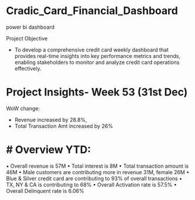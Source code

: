 # Cradic_Card_Financial_Dashboard
power bi dashboard

Project Objective
- To develop a comprehensive credit card weekly dashboard that provides real-time insights into key performance metrics and trends,
   enabling stakeholders to monitor and analyze credit card operations effectively.

# Project Insights- Week 53 (31st Dec)
 WoW change: 
- Revenue increased by 28.8%,
- Total Transaction Amt increased by 26%
# # Overview YTD:
• Overall revenue is 57M
• Total interest is 8M
• Total transaction amount is 46M
• Male customers are contributing more in revenue 31M, female 26M
• Blue & Silver credit card are contributing to 93% of overall
  transactions
• TX, NY & CA is contributing to 68%
• Overall Activation rate is 57.5%
• Overall Delinquent rate is 6.06%
